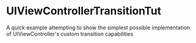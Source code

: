UIViewControllerTransitionTut
=============================

A quick example attempting to show the simplest possible implementation of UIViewController's custom transition capabilities
